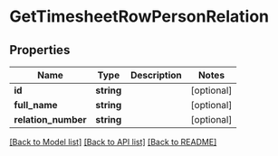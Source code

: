 # GetTimesheetRowPersonRelation

## Properties

 Name                | Type       | Description | Notes      
---------------------|------------|-------------|------------
 **id**              | **string** |             | [optional] 
 **full_name**       | **string** |             | [optional] 
 **relation_number** | **string** |             | [optional] 

[[Back to Model list]](../README.md#documentation-for-models) [[Back to API list]](../README.md#documentation-for-api-endpoints) [[Back to README]](../README.md)


